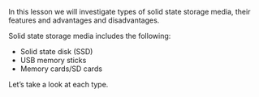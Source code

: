In this lesson we will investigate types of solid state storage media, their features and advantages and disadvantages.
 
Solid state storage media includes the following:

- Solid state disk (SSD)
- USB memory sticks
- Memory cards/SD cards

Let’s take a look at each type.